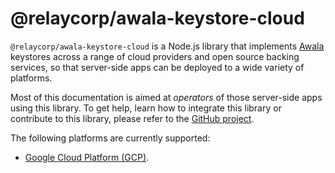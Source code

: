 # @relaycorp/awala-keystore-cloud

`@relaycorp/awala-keystore-cloud` is a Node.js library that implements [Awala](https://awala.network/) keystores across a range of cloud providers and open source backing services, so that server-side apps can be deployed to a wide variety of platforms.

Most of this documentation is aimed at _operators_ of those server-side apps using this library. To get help, learn how to integrate this library or contribute to this library, please refer to the [GitHub project](https://github.com/relaycorp/awala-keystore-cloud-js).

The following platforms are currently supported:

- [Google Cloud Platform (GCP)](gcp.md).
